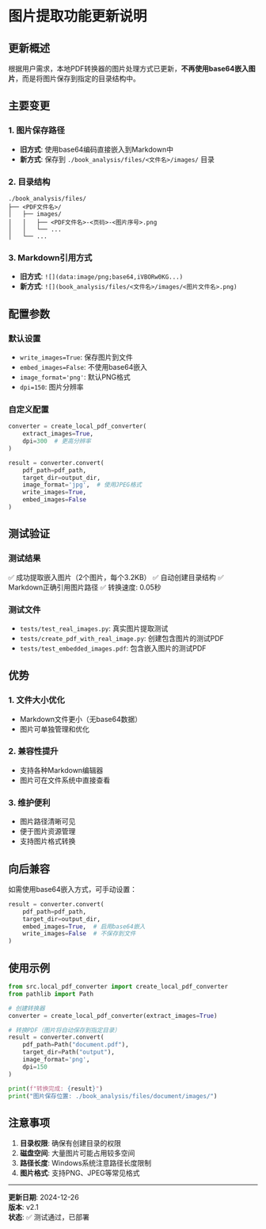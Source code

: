 # 图片提取功能更新说明

## 更新概述

根据用户需求，本地PDF转换器的图片处理方式已更新，**不再使用base64嵌入图片**，而是将图片保存到指定的目录结构中。

## 主要变更

### 1. 图片保存路径
- **旧方式**: 使用base64编码直接嵌入到Markdown中
- **新方式**: 保存到 `./book_analysis/files/<文件名>/images/` 目录

### 2. 目录结构
```
./book_analysis/files/
├── <PDF文件名>/
│   ├── images/
│   │   ├── <PDF文件名>-<页码>-<图片序号>.png
│   │   └── ...
│   └── ...
```

### 3. Markdown引用方式
- **旧方式**: `![](data:image/png;base64,iVBORw0KG...)`
- **新方式**: `![](book_analysis/files/<文件名>/images/<图片文件名>.png)`

## 配置参数

### 默认设置
- `write_images=True`: 保存图片到文件
- `embed_images=False`: 不使用base64嵌入
- `image_format='png'`: 默认PNG格式
- `dpi=150`: 图片分辨率

### 自定义配置
```python
converter = create_local_pdf_converter(
    extract_images=True,
    dpi=300  # 更高分辨率
)

result = converter.convert(
    pdf_path=pdf_path,
    target_dir=output_dir,
    image_format='jpg',  # 使用JPEG格式
    write_images=True,
    embed_images=False
)
```

## 测试验证

### 测试结果
✅ 成功提取嵌入图片（2个图片，每个3.2KB）
✅ 自动创建目录结构
✅ Markdown正确引用图片路径
✅ 转换速度: 0.05秒

### 测试文件
- `tests/test_real_images.py`: 真实图片提取测试
- `tests/create_pdf_with_real_image.py`: 创建包含图片的测试PDF
- `tests/test_embedded_images.pdf`: 包含嵌入图片的测试PDF

## 优势

### 1. 文件大小优化
- Markdown文件更小（无base64数据）
- 图片可单独管理和优化

### 2. 兼容性提升
- 支持各种Markdown编辑器
- 图片可在文件系统中直接查看

### 3. 维护便利
- 图片路径清晰可见
- 便于图片资源管理
- 支持图片格式转换

## 向后兼容

如需使用base64嵌入方式，可手动设置：
```python
result = converter.convert(
    pdf_path=pdf_path,
    target_dir=output_dir,
    embed_images=True,  # 启用base64嵌入
    write_images=False  # 不保存到文件
)
```

## 使用示例

```python
from src.local_pdf_converter import create_local_pdf_converter
from pathlib import Path

# 创建转换器
converter = create_local_pdf_converter(extract_images=True)

# 转换PDF（图片将自动保存到指定目录）
result = converter.convert(
    pdf_path=Path("document.pdf"),
    target_dir=Path("output"),
    image_format='png',
    dpi=150
)

print(f"转换完成: {result}")
print("图片保存位置: ./book_analysis/files/document/images/")
```

## 注意事项

1. **目录权限**: 确保有创建目录的权限
2. **磁盘空间**: 大量图片可能占用较多空间
3. **路径长度**: Windows系统注意路径长度限制
4. **图片格式**: 支持PNG、JPEG等常见格式

---

**更新日期**: 2024-12-26  
**版本**: v2.1  
**状态**: ✅ 测试通过，已部署 